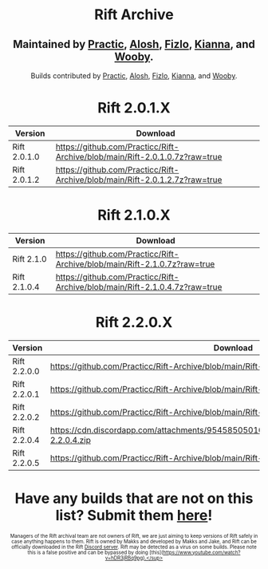<div align=center>
  
# Rift Archive

 Maintained by [Practic](https://tiktok.com/@0hdv "Practic"), [Alosh](https://twitter.com/aIoshreal "Alosh"), [Fizlo](https://www.youtube.com/channel/UCzmOR_-6ohN4ji2z_tgH1vA "Fizlo"), [Kianna](https://twitter.com/AyeItsAxi "Kianna"), and [Wooby](https://twitter.com/_wob "Wooby").
-
  Builds contributed by [Practic](https://tiktok.com/@0hdv "Practic"), [Alosh](https://twitter.com/aIoshreal "Alosh"), [Fizlo](https://www.youtube.com/channel/UCzmOR_-6ohN4ji2z_tgH1vA "Fizlo"), [Kianna](https://twitter.com/AyeItsAxi "Kianna"), and [Wooby](https://twitter.com/_wob "Wooby").
  
 # Rift 2.0.1.X
| Version | Download | 
| ----------- | ----------- | 
| Rift 2.0.1.0 | https://github.com/Practicc/Rift-Archive/blob/main/Rift-2.0.1.0.7z?raw=true |
| Rift 2.0.1.2 | https://github.com/Practicc/Rift-Archive/blob/main/Rift-2.0.1.2.7z?raw=true |
  
  # Rift 2.1.0.X
| Version | Download | 
| ----------- | ----------- | 
| Rift 2.1.0 | https://github.com/Practicc/Rift-Archive/blob/main/Rift-2.1.0.7z?raw=true |
| Rift 2.1.0.4 | https://github.com/Practicc/Rift-Archive/blob/main/Rift-2.1.0.4.7z?raw=true |
  
  # Rift 2.2.0.X
| Version | Download | 
| ----------- | ----------- | 
| Rift 2.2.0.0 | https://github.com/Practicc/Rift-Archive/blob/main/Rift-2.2.0.0.7z?raw=true |
| Rift 2.2.0.1 | https://github.com/Practicc/Rift-Archive/blob/main/Rift-2.2.0.1.7z?raw=true |
| Rift 2.2.0.2 | https://github.com/Practicc/Rift-Archive/blob/main/Rift-2.2.0.2.7z?raw=true |
| Rift 2.2.0.4 | https://cdn.discordapp.com/attachments/954585050106699879/954594988661014548/Rift-2.2.0.4.zip |
| Rift 2.2.0.5 | https://github.com/Practicc/Rift-Archive/blob/main/Rift-2.2.0.5.7z?raw=true |
  
  # Have any builds that are not on this list? Submit them [here](https://forms.gle/iQsCTGjfqMEbcwHh7 "here")!
  
  <sub><sup>Managers of the Rift archival team are not owners of Rift, we are just aiming to keep versions of Rift safely in case anything happens to them. Rift is owned by Makks and developed by Makks and Jake, and Rift can be officially downloaded in the Rift [Discord server](https://discord.gg/riftfn "Discord server"). Rift may be detected as a virus on some builds. Please note this is a false positive and can be bypassed by doing [this](https://www.youtube.com/watch?v=hDR3jRBq9pg}.</sup></sub>
